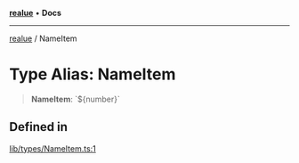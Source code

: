 [**realue**](../README.md) • **Docs**

***

[realue](../README.md) / NameItem

# Type Alias: NameItem

> **NameItem**: \`$\{number\}\`

## Defined in

[lib/types/NameItem.ts:1](https://github.com/nevoland/realue/blob/02eadad2b1348179ffb758c002c1a34797a6b7aa/lib/types/NameItem.ts#L1)
